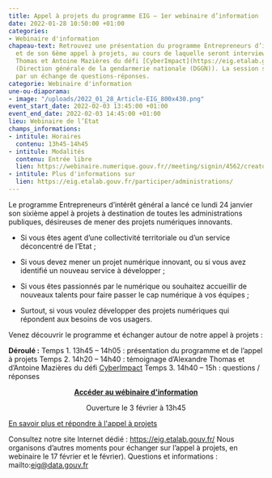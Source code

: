 ```yaml
---
title: Appel à projets du programme EIG – 1er webinaire d’information
date: 2022-01-28 10:50:00 +01:00
categories:
- Webinaire d'information
chapeau-text: Retrouvez une présentation du programme Entrepreneurs d’intérêt général
  et de son 6ème appel à projets, au cours de laquelle seront interviewés Alexandre
  Thomas et Antoine Mazières du défi [CyberImpact](https://eig.etalab.gouv.fr/defis/cyberimp-ct/)
  (Direction générale de la gendarmerie nationale (DGGN)). La session se clôturera
  par un échange de questions-réponses.
categorie: Webinaire d'information
une-ou-diaporama:
- image: "/uploads/2022_01_28_Article-EIG_800x430.png"
event_start_date: 2022-02-03 13:45:00 +01:00
event_end_date: 2022-02-03 14:45:00 +01:00
lieu: Webinaire de l’Etat
champs_informations:
- intitule: Horaires
  contenu: 13h45-14h45
- intitule: Modalités
  contenu: Entrée libre
  lien: https://webinaire.numerique.gouv.fr//meeting/signin/4562/creator/1673/hash/71997f21a8f284b441bb67cf8ddcf7c609100ecb
- intitule: Plus d'informations sur
  lien: https://eig.etalab.gouv.fr/participer/administrations/
---
```


Le programme Entrepreneurs d’intérêt général a lancé ce lundi 24 janvier son sixième appel à projets à destination de toutes les administrations publiques, désireuses de mener des projets numériques innovants.

* Si vous êtes agent d’une collectivité territoriale ou d’un service déconcentré de l’Etat ;

* Si vous devez mener un projet numérique innovant, ou si vous avez identifié un nouveau service à développer ;

* Si vous êtes passionnés par le numérique ou souhaitez accueillir de nouveaux talents pour faire passer le cap numérique à vos équipes ;

* Surtout, si vous voulez développer des projets numériques qui répondent aux besoins de vos usagers.

Venez découvrir le programme et échanger autour de notre appel à projets :

**Déroulé :**
Temps 1. 13h45 – 14h05 : présentation du programme et de l’appel à projets
Temps 2. 14h20 – 14h40 : témoignage d’Alexandre Thomas et d’Antoine Mazières du défi [CyberImpact](https://eig.etalab.gouv.fr/defis/cyberimp-ct/)
Temps 3. 14h40 – 15h : questions / réponses

<div align="center"><a href="https://webinaire.numerique.gouv.fr//meeting/signin/4562/creator/1673/hash/71997f21a8f284b441bb67cf8ddcf7c609100ecb"><b>Accéder au wébinaire d'information</b></a><p class="ouverture">Ouverture le 3 février à 13h45</p></div>

<div class="lien-important"><p><a href="https://eig.etalab.gouv.fr/participer/administrations/proposer/">En savoir plus et répondre à l'appel à projets</a></p></div>

Consultez notre site Internet dédié : https://eig.etalab.gouv.fr/
Nous organisons d’autres moments pour échanger sur l’appel à projets, en webinaire le 17 février et le février).
Questions et informations : mailto:eig@data.gouv.fr
